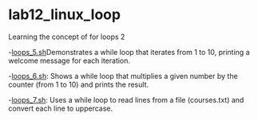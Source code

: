 # lab12_linux_loop
Learning the  concept of for loops 2

-[loops_5.sh](loops_5.sh )Demonstrates a while loop that iterates from 1 to 10, printing a welcome message for each iteration.

-[loops_6.sh](loops_6.sh): Shows a while loop that multiplies a given number by the counter (from 1 to 10) and prints the result.

-[loops_7.sh](loops_7.sh): Uses a while loop to read lines from a file (courses.txt) and convert each line to uppercase.
